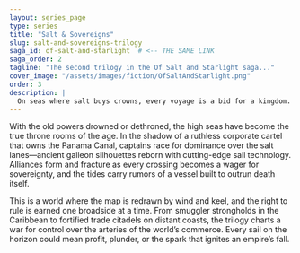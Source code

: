 ```yaml
---
layout: series_page
type: series
title: "Salt & Sovereigns"
slug: salt-and-sovereigns-trilogy
saga_id: of-salt-and-starlight  # <-- THE SAME LINK
saga_order: 2
tagline: "The second trilogy in the Of Salt and Starlight saga..."
cover_image: "/assets/images/fiction/OfSaltAndStarlight.png"
order: 3
description: |
  On seas where salt buys crowns, every voyage is a bid for a kingdom. The wind will decide who wears it.
---
```

With the old powers drowned or dethroned, the high seas have become the true throne rooms of the age. In the shadow of a ruthless corporate cartel that owns the Panama Canal, captains race for dominance over the salt lanes—ancient galleon silhouettes reborn with cutting-edge sail technology. Alliances form and fracture as every crossing becomes a wager for sovereignty, and the tides carry rumors of a vessel built to outrun death itself.

This is a world where the map is redrawn by wind and keel, and the right to rule is earned one broadside at a time. From smuggler strongholds in the Caribbean to fortified trade citadels on distant coasts, the trilogy charts a war for control over the arteries of the world’s commerce. Every sail on the horizon could mean profit, plunder, or the spark that ignites an empire’s fall.
